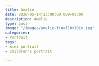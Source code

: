 ```yaml
---
title: Amelie
date: 2020-05-14T23:00:00.000+00:00
description: Amelie
type: post
image: "/images/amelie-final18x18in.jpg"
categories:
- Portrait
tags:
- mini portrait
- children's portrait

---
```

